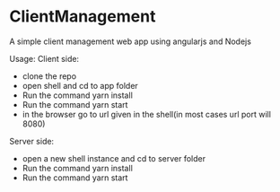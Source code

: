 # ClientManagement
A simple client management web app using angularjs and Nodejs 

Usage:
Client side:
- clone the repo
- open shell and cd to app folder
- Run the command yarn install
- Run the command yarn start
- in the browser go to url given in the shell(in most cases url port will 8080)

Server side:
- open a new shell instance and cd to server folder
- Run the command yarn install
- Run the command yarn start
